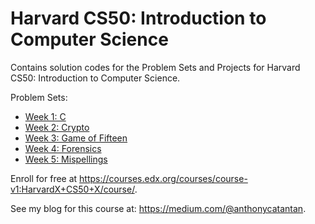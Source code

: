 # Harvard CS50: Introduction to Computer Science

Contains solution codes for the Problem Sets and Projects for Harvard CS50: Introduction to Computer Science.

Problem Sets:
- [Week 1: C](http://docs.cs50.net/2017/x/psets/1/pset1.html)
- [Week 2: Crypto](http://docs.cs50.net/2017/x/psets/2/pset2.html)
- [Week 3: Game of Fifteen](http://docs.cs50.net/2017/x/psets/3/pset3.html)
- [Week 4: Forensics](http://docs.cs50.net/2017/x/psets/4/pset4.html)
- [Week 5: Mispellings](http://docs.cs50.net/2017/x/psets/5/pset5.html)

Enroll for free at https://courses.edx.org/courses/course-v1:HarvardX+CS50+X/course/.

See my blog for this course at: https://medium.com/@anthonycatantan.
